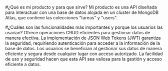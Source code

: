 
#¿Qué es mi producto y para que sirve?
Mi producto es una API diseñada para interactuar con una base de datos alojada en un cluster de MongoDB Atlas, que contiene las colecciones "tareas" y "users".


#¿Cuáles son las funcionalidades más importantes y porque los usuarios las usarían?
 Ofrece operaciones CRUD eficientes para gestionar datos de manera efectiva. La implementación de JSON Web Tokens (JWT) garantiza la seguridad, requiriendo autenticación para acceder a la información de la base de datos. Los usuarios se benefician al gestionar sus datos de manera eficiente y segura desde cualquier lugar con acceso autorizado. La facilidad de uso y seguridad hacen que esta API sea valiosa para la gestión y acceso eficiente a datos.